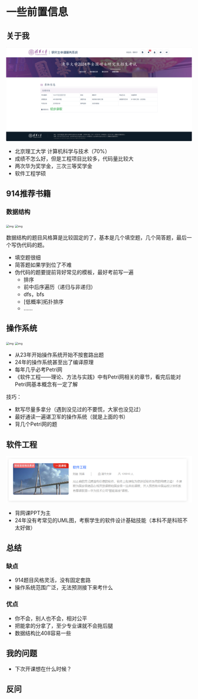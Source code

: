 # 一些前置信息

## 关于我

<img src="./imgs/录取结果.png" alt="录取结果"  />

- 北京理工大学 计算机科学与技术（70%）
- 成绩不怎么好，但是工程项目比较多，代码量比较大
- 两次华为奖学金，三次三等奖学金
- 软件工程学硕

## 914推荐书籍

### 数据结构

<img src="https://img14.360buyimg.com/n0/jfs/t1/206674/2/15655/222687/61ddaab3E34d75e78/c0d347038ff39139.jpg.avif" alt="img" style="zoom: 50%;" />

<img src="https://img14.360buyimg.com/n0/jfs/t14620/78/1105207880/87231/8f8dd370/5a45a274Nee6d02c2.jpg.avif" alt="img" style="zoom:50%;" />

数据结构的题目风格算是比较固定的了，基本是几个填空题，几个简答题，最后一个写伪代码的题。

- 填空题很细
- 简答题如果学到位了不难
- 伪代码的题要提前背好常见的模板，最好考前写一遍
  - 排序
  - 前中后序遍历（递归与非递归）
  - dfs，bfs
  - [低概率]拓扑排序
  - ......

## 操作系统

<img src="https://img14.360buyimg.com/n0/jfs/t1/138948/30/29511/64970/632c0a30E1de61dad/e2e7e64ccb8bb218.jpg.avif" alt="img" style="zoom:50%;" />

<img src="https://img14.360buyimg.com/n0/jfs/t21058/30/432975819/99800/a9c65d9/5b0e1436Ndb17e2b7.jpg.avif" alt="img" style="zoom:50%;" />


- 从23年开始操作系统开始不按套路出题
- 24年的操作系统甚至出了编译原理
- 每年几乎必考Petri网
- 《软件工程——理论、方法与实践》中有Petri网相关的章节，看完后能对Petri网基本概念有一定了解

技巧：

- 默写尽量多拿分（遇到没见过的不要慌，大家也没见过）
- 最好通读一遍谌卫军的操作系统（就是上面的书）
- 背几个Petri网的题

## 软件工程

![软件工程](./imgs/软件工程.png)

- 背网课PPT为主
- 24年没有考常见的UML图，考察学生的软件设计基础技能（本科不是科班不太好做）

## 总结

### 缺点

- 914题目风格灵活，没有固定套路
- 操作系统范围广泛，无法预测接下来考什么

### 优点

- 你不会，别人也不会，相对公平
- 把能拿的分拿了，至少专业课就不会拖后腿
- 数据结构比408容易一些

## 我的问题

- 下次开课想在什么时候？

## 反问

